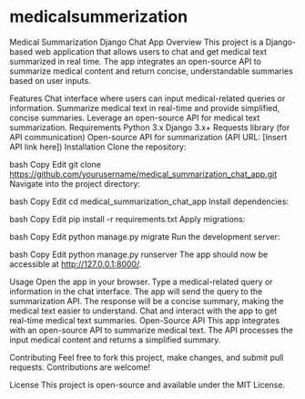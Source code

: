 ﻿# medicalsummerization
 Medical Summarization Django Chat App
Overview
This project is a Django-based web application that allows users to chat and get medical text summarized in real time. The app integrates an open-source API to summarize medical content and return concise, understandable summaries based on user inputs.

Features
Chat interface where users can input medical-related queries or information.
Summarize medical text in real-time and provide simplified, concise summaries.
Leverage an open-source API for medical text summarization.
Requirements
Python 3.x
Django 3.x+
Requests library (for API communication)
Open-source API for summarization (API URL: [Insert API link here])
Installation
Clone the repository:

bash
Copy
Edit
git clone https://github.com/yourusername/medical_summarization_chat_app.git
Navigate into the project directory:

bash
Copy
Edit
cd medical_summarization_chat_app
Install dependencies:

bash
Copy
Edit
pip install -r requirements.txt
Apply migrations:

bash
Copy
Edit
python manage.py migrate
Run the development server:

bash
Copy
Edit
python manage.py runserver
The app should now be accessible at http://127.0.0.1:8000/.

Usage
Open the app in your browser.
Type a medical-related query or information in the chat interface.
The app will send the query to the summarization API.
The response will be a concise summary, making the medical text easier to understand.
Chat and interact with the app to get real-time medical text summaries.
Open-Source API
This app integrates with an open-source API to summarize medical text. The API processes the input medical content and returns a simplified summary.

Contributing
Feel free to fork this project, make changes, and submit pull requests. Contributions are welcome!

License
This project is open-source and available under the MIT License.
